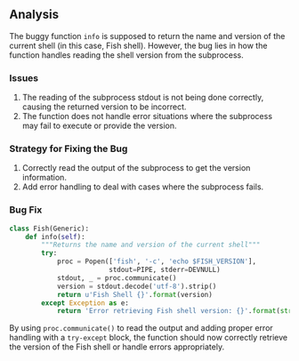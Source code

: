 ## Analysis
The buggy function `info` is supposed to return the name and version of the current shell (in this case, Fish shell). However, the bug lies in how the function handles reading the shell version from the subprocess.

### Issues
1. The reading of the subprocess stdout is not being done correctly, causing the returned version to be incorrect.
2. The function does not handle error situations where the subprocess may fail to execute or provide the version.

### Strategy for Fixing the Bug
1. Correctly read the output of the subprocess to get the version information.
2. Add error handling to deal with cases where the subprocess fails.

### Bug Fix
```python
class Fish(Generic):
    def info(self):
        """Returns the name and version of the current shell"""
        try:
            proc = Popen(['fish', '-c', 'echo $FISH_VERSION'],
                         stdout=PIPE, stderr=DEVNULL)
            stdout, _ = proc.communicate()
            version = stdout.decode('utf-8').strip()
            return u'Fish Shell {}'.format(version)
        except Exception as e:
            return 'Error retrieving Fish shell version: {}'.format(str(e))
``` 

By using `proc.communicate()` to read the output and adding proper error handling with a `try-except` block, the function should now correctly retrieve the version of the Fish shell or handle errors appropriately.
